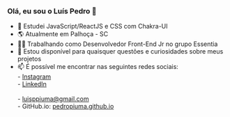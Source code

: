 ### Olá, eu sou o Luís Pedro 👋

<!-- **PedroPiuma/PedroPiuma** is a ✨ _special_ ✨ repository because its `README.md` (this file) appears on your GitHub profile. -->

- 🌱 Estudei JavaScript/ReactJS e CSS com Chakra-UI
- 🌎 Atualmente em Palhoça - SC
- 👨‍💻 Trabalhando como Desenvolvedor Front-End Jr no grupo Essentia
- 💬 Estou disponível para quaisquer questões e curiosidades sobre meus projetos
- 📫 É possível me encontrar nas seguintes redes sociais:<br>
             - <a href="https://www.instagram.com/pedro.piuma/">Instagram</a><br>
             - <a href="https://www.linkedin.com/in/lu%C3%ADs-pedro-pi%C3%BAma-90b8a212b/">LinkedIn</a><br>                         
             - luisppiuma@gmail.com<br>
             - GitHub.io: <a href="https://pedropiuma.github.io/">pedropiuma.github.io</a><br>

